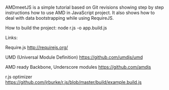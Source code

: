 AMDmeetJS is a simple tutorial based on Git revisions showing step by step instructions how to use AMD in
JavaScript project. It also shows how to deal with data bootstrapping while using RequireJS.

How to build the project:
node r.js -o app.build.js

Links:

Require.js
http://requirejs.org/

UMD (Universal Module Definition)
https://github.com/umdjs/umd

AMD ready Backbone, Underscore modules
https://github.com/amdjs

r.js optimizer
https://github.com/jrburke/r.js/blob/master/build/example.build.js